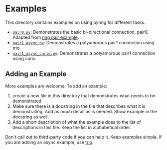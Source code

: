 Examples
========

This directory contains examples on using pynng for different tasks.

* [`pair0.py`](./pair0.py): Demonstrates the basic bi-directional connection,
  pair0.  Adapted from [nng pair
  example](https://nanomsg.org/gettingstarted/nng/pair.html).
* [`pair1_async.py`](./pair1_async.py): Demonstrates a polyamorous pair1
  connection using trio.
* [`pair1_async_curio.py`](./pair1_async.py): Demonstrates a polyamorous pair1
  connection using curio.

Adding an Example
-----------------

More examples are welcome.  To add an example:
1. create a new file in this directory that demonstrates what needs to be
   demonstrated
2. Make sure there is a docstring in the file that describes what it is
   demonstrating.  Add as much detail as is needed.  Show example in the
   docstring as well.
3. Add a short description of what the example does to the list of descriptions
   in this file.  Keep the list in alphabetical order.

Don't call out to third-party code if you can help it.  Keep examples simple.
If you are adding an async example, use
[trio](https://trio.readthedocs.io/en/latest/).
